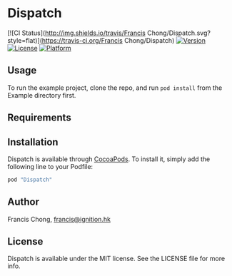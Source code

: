 # Dispatch

[![CI Status](http://img.shields.io/travis/Francis Chong/Dispatch.svg?style=flat)](https://travis-ci.org/Francis Chong/Dispatch)
[![Version](https://img.shields.io/cocoapods/v/Dispatch.svg?style=flat)](http://cocoapods.org/pods/Dispatch)
[![License](https://img.shields.io/cocoapods/l/Dispatch.svg?style=flat)](http://cocoapods.org/pods/Dispatch)
[![Platform](https://img.shields.io/cocoapods/p/Dispatch.svg?style=flat)](http://cocoapods.org/pods/Dispatch)

## Usage

To run the example project, clone the repo, and run `pod install` from the Example directory first.

## Requirements

## Installation

Dispatch is available through [CocoaPods](http://cocoapods.org). To install
it, simply add the following line to your Podfile:

```ruby
pod "Dispatch"
```

## Author

Francis Chong, francis@ignition.hk

## License

Dispatch is available under the MIT license. See the LICENSE file for more info.
